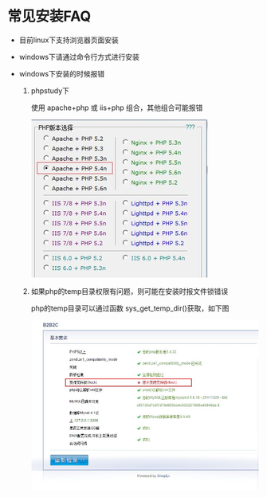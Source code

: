 # 常见安装FAQ

- 目前linux下支持浏览器页面安装

- windows下请通过命令行方式进行安装

- windows下安装的时候报错

    1. phpstudy下

        使用 apache+php 或 iis+php 组合，其他组合可能报错

        ![](images/01.JPG)

    2. 如果php的temp目录权限有问题，则可能在安装时报文件锁错误

        php的temp目录可以通过函数 sys_get_temp_dir()获取，如下图

        ![](images/02.JPG)